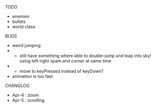 TODO
* enemies
* bullets 
* world class

BUGS
* weird jumping
* * still have something where able to double-jump and leap into sky! using left-right spam and corner at same time
* * move to keyPressed instead of keyDown?
* animation is too fast


CHANGLOG
* Apr-4 : zoom
* Apr-5 : scrolling
